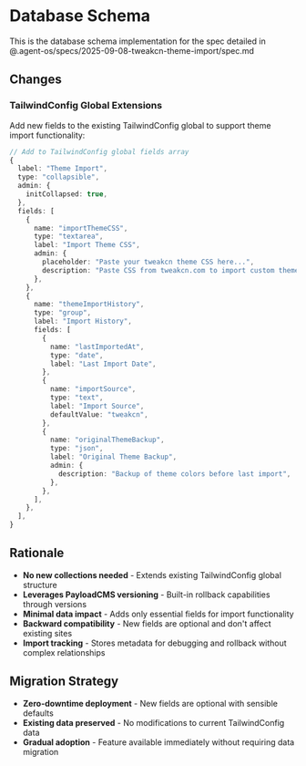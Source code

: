# Database Schema

This is the database schema implementation for the spec detailed in @.agent-os/specs/2025-09-08-tweakcn-theme-import/spec.md

## Changes

### TailwindConfig Global Extensions

Add new fields to the existing TailwindConfig global to support theme import functionality:

```typescript
// Add to TailwindConfig global fields array
{
  label: "Theme Import",
  type: "collapsible",
  admin: {
    initCollapsed: true,
  },
  fields: [
    {
      name: "importThemeCSS",
      type: "textarea",
      label: "Import Theme CSS",
      admin: {
        placeholder: "Paste your tweakcn theme CSS here...",
        description: "Paste CSS from tweakcn.com to import custom theme colors",
      },
    },
    {
      name: "themeImportHistory",
      type: "group",
      label: "Import History",
      fields: [
        {
          name: "lastImportedAt",
          type: "date",
          label: "Last Import Date",
        },
        {
          name: "importSource",
          type: "text",
          label: "Import Source",
          defaultValue: "tweakcn",
        },
        {
          name: "originalThemeBackup",
          type: "json",
          label: "Original Theme Backup",
          admin: {
            description: "Backup of theme colors before last import",
          },
        },
      ],
    },
  ],
}
```

## Rationale

- **No new collections needed** - Extends existing TailwindConfig global structure
- **Leverages PayloadCMS versioning** - Built-in rollback capabilities through versions
- **Minimal data impact** - Adds only essential fields for import functionality
- **Backward compatibility** - New fields are optional and don't affect existing sites
- **Import tracking** - Stores metadata for debugging and rollback without complex relationships

## Migration Strategy

- **Zero-downtime deployment** - New fields are optional with sensible defaults
- **Existing data preserved** - No modifications to current TailwindConfig data
- **Gradual adoption** - Feature available immediately without requiring data migration
